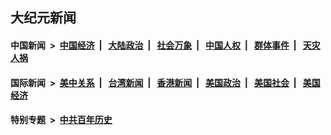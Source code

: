 ## 大纪元新闻

#### 中国新闻 &nbsp;>&nbsp; [中国经济](indexes/ncid283/README.md?02230845) &nbsp;| &nbsp; [大陆政治](indexes/ncid277/README.md?02230845) &nbsp;| &nbsp; [社会万象](indexes/ncid282/README.md?02230845) &nbsp;| &nbsp; [中国人权](indexes/ncid278/README.md?02230845) &nbsp;| &nbsp; [群体事件](indexes/ncid279/README.md?02230845) &nbsp;| &nbsp; [天灾人祸](indexes/ncid280/README.md?02230845)

#### 国际新闻 &nbsp;>&nbsp; [美中关系](indexes/nf1412576/README.md?02230845) &nbsp;| &nbsp; [台湾新闻](indexes/ncid1349361/README.md?02230845) &nbsp;| &nbsp; [香港新闻](indexes/ncid1349362/README.md?02230845) &nbsp;| &nbsp; [美国政治](indexes/ncid1078159/README.md?02230845) &nbsp;| &nbsp; [美国社会](indexes/ncid1078160/README.md?02230845) &nbsp;| &nbsp; [美国经济](indexes/ncid1078158/README.md?02230845)

#### 特别专题 &nbsp;>&nbsp; [中共百年历史](https://github.com/epoch-news/epoch-special/blob/master/README.md?02230845)  

